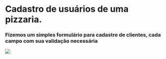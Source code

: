 <h1> Cadastro de usuários de uma pizzaria. </h1>

<h3> Fizemos um simples formulário para cadastro de clientes, cada campo com sua validação necessária </h3>

<div>
  <img src="https://user-images.githubusercontent.com/97187822/170563099-f556fc44-c94d-4f1d-b37e-0fad1cd8d76b.png" />
</div>
